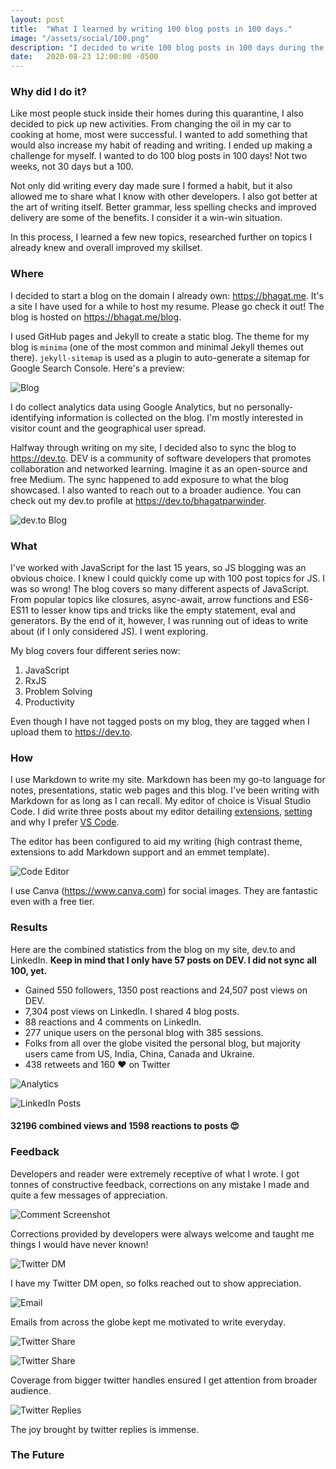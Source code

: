 ```yaml
---
layout: post
title:  "What I learned by writing 100 blog posts in 100 days."
image: "/assets/social/100.png"
description: "I decided to write 100 blog posts in 100 days during the quarantine. This is the result."
date:   2020-08-23 12:00:00 -0500
---
```


### Why did I do it?

Like most people stuck inside their homes during this quarantine, I also decided to pick up new activities. From changing the oil in my car to cooking at home, most were successful. I wanted to add something that would also increase my habit of reading and writing. I ended up making a challenge for myself. I wanted to do 100 blog posts in 100 days! Not two weeks, not 30 days but a 100.

Not only did writing every day made sure I formed a habit, but it also allowed me to share what I know with other developers. I also got better at the art of writing itself. Better grammar, less spelling checks and improved delivery are some of the benefits. I consider it a win-win situation.

In this process, I learned a few new topics, researched further on topics I already knew and overall improved my skillset.

### Where

I decided to start a blog on the domain I already own: https://bhagat.me. It's a site I have used for a while to host my resume. Please go check it out! The blog is hosted on https://bhagat.me/blog.

I used GitHub pages and Jekyll to create a static blog. The theme for my blog is `minima` (one of the most common and minimal Jekyll themes out there). `jekyll-sitemap` is used as a plugin to auto-generate a sitemap for Google Search Console. Here's a preview:

![Blog](/blog/assets/blog-screenshot.png "Blog Screenshot From bhagat.me")

I do collect analytics data using Google Analytics, but no personally-identifying information is collected on the blog. I'm mostly interested in visitor count and the geographical user spread.

Halfway through writing on my site, I decided also to sync the blog to https://dev.to. DEV is a community of software developers that promotes collaboration and networked learning. Imagine it as an open-source and free Medium. The sync happened to add exposure to what the blog showcased. I also wanted to reach out to a broader audience. You can check out my dev.to profile at https://dev.to/bhagatparwinder.

![dev.to Blog](/blog/assets/dev-to-screenshot.png "Blog Screenshot From dev.to")

### What

I've worked with JavaScript for the last 15 years, so JS blogging was an obvious choice. I knew I could quickly come up with 100 post topics for JS. I was so wrong! The blog covers so many different aspects of JavaScript. From popular topics like closures, async-await, arrow functions and ES6-ES11 to lesser know tips and tricks like the empty statement, eval and generators. By the end of it, however, I was running out of ideas to write about (if I only considered JS). I went exploring.

My blog covers four different series now:

1. JavaScript
2. RxJS
3. Problem Solving
4. Productivity

Even though I have not tagged posts on my blog, they are tagged when I upload them to https://dev.to.

### How

I use Markdown to write my site. Markdown has been my go-to language for notes, presentations, static web pages and this blog. I've been writing with Markdown for as long as I can recall. My editor of choice is Visual Studio Code. I did write three posts about my editor detailing [extensions](https://bhagat.me/blog/2020/06/28/top-10-vscode-extensions.html), [setting](https://bhagat.me/blog/2020/07/11/top-10-vs-code-settings.html) and why I prefer [VS Code](https://bhagat.me/blog/2020/06/17/code-editor-visual-studio-code.html).

The editor has been configured to aid my writing (high contrast theme, extensions to add Markdown support and an emmet template).

![Code Editor](/blog/assets/code-screenshot.png "Blog Setup in Visual Studio Code")

I use Canva (https://www.canva.com) for social images. They are fantastic even with a free tier.

### Results

Here are the combined statistics from the blog on my site, dev.to and LinkedIn. **Keep in mind that I only have 57 posts on DEV. I did not sync all 100, yet.**

- Gained 550 followers, 1350 post reactions and 24,507 post views on DEV.
- 7,304 post views on LinkedIn. I shared 4 blog posts.
- 88 reactions and 4 comments on LinkedIn.
- 277 unique users on the personal blog with 385 sessions.
- Folks from all over the globe visited the personal blog, but majority users came from US, India, China, Canada and Ukraine.
- 438 retweets and 160 ♥️ on Twitter

![Analytics](/blog/assets/ga.png?style=centerme "Google Analytics Screenshot")

![LinkedIn Posts](/blog/assets/li-posts.png?style=centerme "Screenshot of 4 Posts on LinkedIn")

#### 32196 combined views and 1598 reactions to posts 😍

### Feedback

Developers and reader were extremely receptive of what I wrote. I got tonnes of constructive feedback, corrections on any mistake I made and quite a few messages of appreciation.

![Comment Screenshot](/blog/assets/dev-empty-feedback.png?style=centerme "Screenshot of Comment")

Corrections provided by developers were always welcome and taught me things I would have never known!

![Twitter DM](/blog/assets/twitter-dm.png?style=centerme "Screenshot of Twitter Direct Message")

I have my Twitter DM open, so folks reached out to show appreciation.

![Email](/blog/assets/email.png?style=centerme "Screenshot of Email")

Emails from across the globe kept me motivated to write everyday.

![Twitter Share](/blog/assets/quote.png?style=centerme "Screenshot of Article Coverage")

![Twitter Share](/blog/assets/quote-2.png?style=centerme "Second Screenshot of Article Coverage")

Coverage from bigger twitter handles ensured I get attention from broader audience.

![Twitter Replies](/blog/assets/twitter-replies.png?style=centerme "Screenshot of Twitter Replies")

The joy brought by twitter replies is immense.

### The Future
